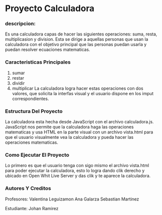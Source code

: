 # Proyecto Calculadora

### descripcion:
Es una calculadora capas de hacer las siguientes operaciones: suma, resta, multiplicasion y division. Esta se dirige a aquellas personas que usan la calculadora con el objetivo principal que las personas puedan usarla y puedan resolver ecuaciones matematicas.

### Caracteristicas Principales
1. sumar 
2. restar
3. dividir
4. multiplicar 
La calculadora logra hacer estas operaciones con dos valores, que solicita la interfas visual y el usuario dispone en los imput correspondientes.

### Estructura Del Proyecto
La calculadora esta hecha desde JavaScript con el archivo calculadora.js. JavaScript nos permite que la calculadora haga las operaciones matematicas y usa HTML en la parte visual con un  archivo vista.html para que el usuario visualmente vea la calculadora y pueda hacer las operaciones matematicas.

### Como Ejecutar El Proyecto
Lo primero es que el usuario tenga con sigo mismo el archivo vista.html para poder ejecutar la calculadora, esto lo logra dando clik derecho y ubicado en Open Whit Live Server y das clik y te aparece la calculadora.

### Autores Y Creditos 
Profesores:
Valentina Leguizamon 
Ana Galarza 
Sebastian Martinez 

Estudiante: 
Johan Ramirez 
